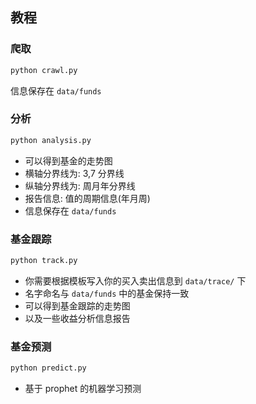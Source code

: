 ## 教程

### 爬取

```bash
python crawl.py
```

信息保存在 `data/funds`

### 分析

```bash
python analysis.py
```

- 可以得到基金的走势图
- 横轴分界线为: 3,7 分界线
- 纵轴分界线为: 周月年分界线
- 报告信息: 值的周期信息(年月周)
- 信息保存在 `data/funds`

### 基金跟踪

```bash
python track.py
```

- 你需要根据模板写入你的买入卖出信息到 `data/trace/` 下
- 名字命名与 `data/funds` 中的基金保持一致
- 可以得到基金跟踪的走势图
- 以及一些收益分析信息报告

### 基金预测

```bash
python predict.py
```

- 基于 prophet 的机器学习预测